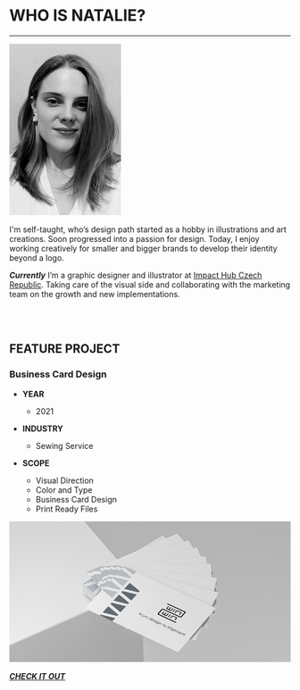 # WHO IS NATALIE?
- - -
![Placeholder for alt text.](profile-picture.png)

I'm self-taught, who’s design path started as a hobby in illustrations and art creations. Soon progressed into a passion for design.
Today, I enjoy working creatively for smaller and bigger brands to develop their identity beyond a logo.

***Currently*** I’m a graphic designer and illustrator at [Impact Hub Czech Republic](https://impacthub.cz/en). Taking care of the visual side and collaborating with the marketing team on the growth and new implementations.

<br>
<br>

## FEATURE PROJECT

### Business Card Design

- **YEAR**
    - 2021

- **INDUSTRY**
    - Sewing Service

- **SCOPE**
    - Visual Direction
    - Color and Type
    - Business Card Design
    - Print Ready Files


![Placeholder for alt text.](front-page.png)

[***CHECK IT OUT***](https://nataliesediva.github.io/english-for-designers/03-content-first/)






